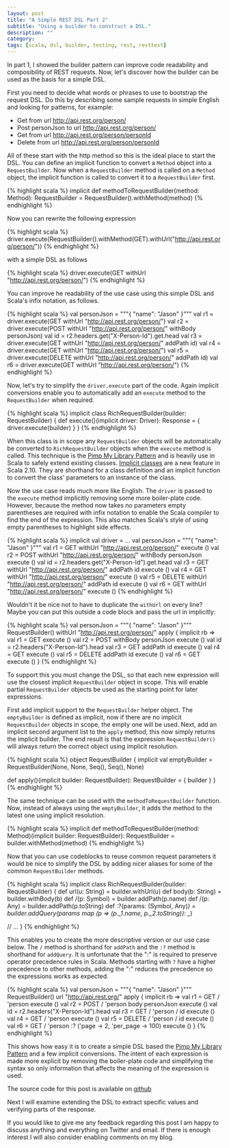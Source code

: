 ```yaml
---
layout: post
title: "A Simple REST DSL Part 2"
subtitle: "Using a builder to construct a DSL."
description: ""
category: 
tags: [scala, dsl, builder, testing, rest, resttest]
---
```


In part 1, I showed the builder pattern can improve code readability and composibility of REST requests.  Now, let's discover how the builder can be used as the basis for a simple DSL.

First you need to decide what words or phrases to use to bootstrap the request DSL.  Do this by describing some sample requests in simple English and looking for patterns, for example:

* Get from url http://api.rest.org/person/
* Post personJson to url http://api.rest.org/person/
* Get from url http://api.rest.org/person/personId
* Delete from url http://api.rest.org/person/personId

All of these start with the http method so this is the ideal place to start the DSL.  You can define an implicit function to convert a `Method` object into a `RequestBuilder`.  Now when a `RequestBuilder` method is called on a `Method` object, the implicit function is called to convert it to a `RequestBuilder` first.

{% highlight scala %}
implicit def methodToRequestBuilder(method: Method): RequestBuilder = RequestBuilder().withMethod(method)
{% endhighlight %}

Now you can rewrite the following expression

{% highlight scala %}
driver.execute(RequestBuilder().withMethod(GET).withUrl("http://api.rest.org/person/"))
{% endhighlight %}

with a simple DSL as follows

{% highlight scala %}
driver.execute(GET withUrl "http://api.rest.org/person/")
{% endhighlight %}

You can improve he readability of the use case using this simple DSL and Scala's infix notation, as follows.

{% highlight scala %}
val personJson = """{ "name": "Jason" }"""
val r1 = driver.execute(GET withUrl "http://api.rest.org/person/")
val r2 = driver.execute(POST withUrl "http://api.rest.org/person/" withBody personJson)
val id = r2.headers.get("X-Person-Id").get.head
val r3 = driver.execute(GET withUrl "http://api.rest.org/person/" addPath id)
val r4 = driver.execute(GET withUrl "http://api.rest.org/person/")
val r5 = driver.execute(DELETE withUrl "http://api.rest.org/person/" addPath id)
val r6 = driver.execute(GET withUrl "http://api.rest.org/person/")
{% endhighlight %}

Now, let's try to simplify the `driver.execute` part of the code.  Again implicit conversions enable you to automatically add an `execute` method to the `RequestBuilder` when required.  

{% highlight scala %}
implicit class RichRequestBuilder(builder: RequestBuilder) {
  def execute()(implicit driver: Driver): Response = {
    driver.execute(builder)
  }
}
{% endhighlight %}

When this class is in scope any `RequestBuilder` objects will be automatically be converted to `RichRequestBuilder` objects when the `execute` method is called.  This technique is the [Pimp My Library Pattern](https://wiki.scala-lang.org/display/SYGN/Pimp-my-library) and is heavily use in Scala to safely extend existing classes.  [Implicit classes](http://docs.scala-lang.org/overviews/core/implicit-classes.html) are a new feature in Scala 2.10.  They are shorthand for a class definition and an implicit function to convert the class' parameters to an instance of the class.  

Now the use case reads much more like English.  The `driver` is passed to the `execute` method implicitly removing some more boiler-plate code.  However, because the method now takes no parameters empty parentheses are required with infix notation to enable the Scala compiler to find the end of the expression.  This also matches Scala's style of using empty parentheses to highlight side effects.

{% highlight scala %}
implicit val driver = ...
val personJson = """{ "name": "Jason" }"""
val r1 = GET withUrl "http://api.rest.org/person/" execute ()
val r2 = POST withUrl "http://api.rest.org/person/" withBody personJson execute ()
val id = r2.headers.get("X-Person-Id").get.head
val r3 = GET withUrl "http://api.rest.org/person/" addPath id execute ()
val r4 = GET withUrl "http://api.rest.org/person/" execute ()
val r5 = DELETE withUrl "http://api.rest.org/person/" addPath id execute ()
val r6 = GET withUrl "http://api.rest.org/person/" execute ()
{% endhighlight %}

Wouldn't it be nice not to have to duplicate the `withUrl` on every line?  Maybe you can put this outside a code block and pass the url in implicitly:

{% highlight scala %}
val personJson = """{ "name": "Jason" }"""
RequestBuilder() withUrl "http://api.rest.org/person/" apply { implicit rb =>
  val r1 = GET execute ()
  val r2 = POST withBody personJson execute ()
  val id = r2.headers("X-Person-Id").head
  val r3 = GET addPath id execute ()
  val r4 = GET execute ()
  val r5 = DELETE addPath id execute ()
  val r6 = GET execute ()
}
{% endhighlight %}

To support this you must change the DSL, so that each new expression will use the closest implicit `RequestBuilder` object in scope.  This will enable partial `RequestBuilder` objects be used as the starting point for later expressions.  

First add implicit support to the `RequestBuilder` helper object.  The `emptyBuilder` is defined as implicit, now if there are no implicit `RequestBuilder` objects in scope, the empty one will be used.  Next, add an implicit second argument list to the `apply` method, this now simply returns the implicit builder.  The end result is that the expression `RequestBuilder()` will always return the correct object using implicit resolution.

{% highlight scala %}
object RequestBuilder {
  implicit val emptyBuilder = RequestBuilder(None, None, Seq(), Seq(), None)

  def apply()(implicit builder: RequestBuilder): RequestBuilder = {
    builder
  }
}
{% endhighlight %}

The same technique can be used with the `methodToRequestBuilder` function.  Now, instead of always using the `emptyBuilder`, it adds the method to the latest one using implicit resolution.

{% highlight scala %}
implicit def methodToRequestBuilder(method: Method)(implicit builder: RequestBuilder): RequestBuilder = builder.withMethod(method)
{% endhighlight %}


Now that you can use codeblocks to reuse common request parameters it would be nice to simplify the DSL by adding nicer aliases for some of the common `RequestBuilder` methods.

{% highlight scala %}
implicit class RichRequestBuilder(builder: RequestBuilder) {
  def url(u: String) = builder.withUrl(u)
  def body(b: String) = builder.withBody(b)
  def /(p: Symbol) = builder.addPath(p.name)
  def /(p: Any) = builder.addPath(p.toString)
  def :?(params: (Symbol, Any)*) = builder.addQuery(params map (p => (p._1.name, p._2.toString)): _*)

  // ...
}
{% endhighlight %}

This enables you to create the more descriptive version or our use case below.  The `/` method is shorthand for `addPath` and the `:?` method is shorthand for `addQuery`.  It is unfortunate that the ":" is required to preserve operator precedence rules in Scala.  Methods starting with `?` have a higher precedence to other methods, adding the ":" reduces the precedence so the expressions works as expected.

{% highlight scala %}
val personJson = """{ "name": "Jason" }"""
RequestBuilder() url "http://api.rest.org/" apply { implicit rb =>
  val r1 = GET    / 'person execute ()
  val r2 = POST   / 'person body personJson execute ()
  val id = r2.headers("X-Person-Id").head
  val r3 = GET    / 'person / id execute ()
  val r4 = GET    / 'person execute ()
  val r5 = DELETE / 'person / id execute ()
  val r6 = GET    / 'person :? ('page -> 2, 'per_page -> 100) execute ()
}
{% endhighlight %}


This shows how easy it is to create a simple DSL based the [Pimp My Library Pattern](https://wiki.scala-lang.org/display/SYGN/Pimp-my-library) and a few implicit conversions.  The intent of each expression is made more explicit by removing the boiler-plate code and simplifying the syntax so only information that affects the meaning of the expression is used.

The source code for this post is available on [github](https://github.com/IainHull/resttest/tree/e2d9b5e3640980a38aafeaa69c986d8d6da1ee6c)

Next I will examine extending the DSL to extract specific values and verifying parts of the response.

If you would like to give me any feedback regarding this post I am happy to discuss anything and everything on Twitter and email. If there is enough interest I will also consider enabling comments on my blog.